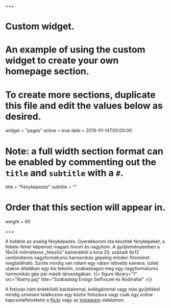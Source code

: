+++
# Custom widget.
# An example of using the custom widget to create your own homepage section.
# To create more sections, duplicate this file and edit the values below as desired.
widget = "pages"
active = true
date = 2019-01-14T00:00:00

# Note: a full width section format can be enabled by commenting out the `title` and `subtitle` with a `#`.
title = "Fényképezés"
subtitle = ""

# Order that this section will appear in.
weight = 60


+++

A hobbim az analóg fényképezés.  Gyerekkorom óta készítek fényképeket, a fekete-fehér képeimet magam hívom és nagyítom.  A gyűjteményemben a 18x24 miliméteres „felezős” kameráktól a kora 20. századi 9x12 centiméteres nagyformátumú harmonikás gépekig minden filmméret megtalálható.  Szinte mindig van nálam egy nálam idősebb kamera, üzleti utakon általában egy kis felezős, szabadságon meg egy nagyformátumú harmonikás gép pár másik társaságában.
{{< figure library="1" src="liberty.jpg" title="Szabadság Ensign Selfixszel és Rodinallal" >}}

A fotózás iránt érdeklődő barátaimmal, kollégáimmal vagy más gyűjtőkkel mindig szívesen találkozom egy közös fotózásra vagy csak egy online kapcsolatfelvételre a [flickr](https://www.flickr.com/people/antaldaniel/) vagy az [instagram](https://www.instagram.com/antaldaniel/) oldalamon.


    
